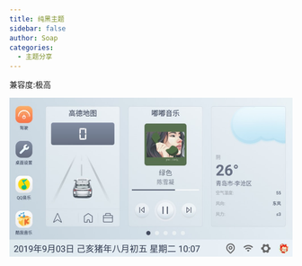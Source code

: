 ```yaml
---
title: 纯黑主题
sidebar: false
author: Soap
categories:
  - 主题分享
---
```


兼容度:极高<br/>

![layout1](../../img/theme_baise.jpg)
